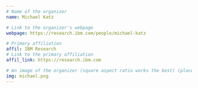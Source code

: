 ```yaml
---
# Name of the organizer
name: Michael Katz

# Link to the organizer's webpage
webpage: https://research.ibm.com/people/michael-katz

# Primary affiliation
affil: IBM Research
# Link to the primary affiliation
affil_link: https://research.ibm.com

# An image of the organizer (square aspect ratio works the best) (place in the `assets/img/organizers` directory)
img: michael.png
---
```

